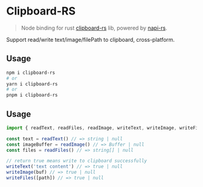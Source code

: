 # Clipboard-RS

> Node binding for rust [clipboard-rs] lib, powered by [napi-rs].

Support read/write text/image/filePath to clipboard, cross-platform.

## Usage

```sh
npm i clipboard-rs
# or
yarn i clipboard-rs
# or
pnpm i clipboard-rs
```

## Usage

```ts
import { readText, readFiles, readImage, writeText, writeImage, writeFiles } from 'clipboard-rs'

const text = readText() // => string | null
const imageBuffer = readImage() // => Buffer | null
const files = readFiles() // => string[] | null

// return true means write to clipboard successfully
writeText('text content') // => true | null
writeImage(buf) // => true | null
writeFiles([path]) // => true | null
```

[clipboard-rs]: https://github.com/ChurchTao/clipboard-rs
[napi-rs]: https://github.com/napi-rs/napi-rs
